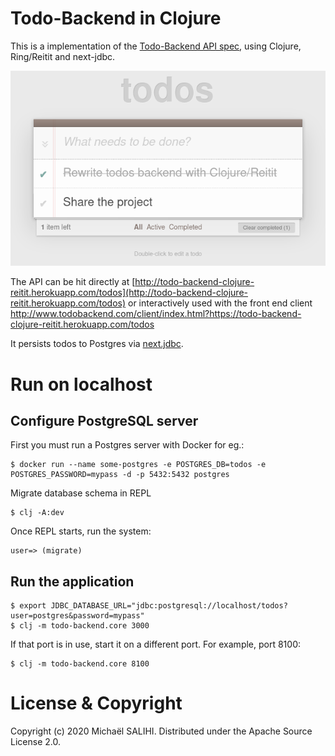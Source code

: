 Todo-Backend in Clojure
====================

This is a implementation of the [Todo-Backend API spec](https://www.todobackend.com/), using Clojure, Ring/Reitit and next-jdbc.

![Todo Backend](https://github.com/PrestanceDesign/todo-backend-clojure-reitit/blob/master/todobackend.png)

The API can be hit directly at [http://todo-backend-clojure-reitit.herokuapp.com/todos](http://todo-backend-clojure-reitit.herokuapp.com/todos) or interactively used with the front end client http://www.todobackend.com/client/index.html?https://todo-backend-clojure-reitit.herokuapp.com/todos

It persists todos to Postgres via [next.jdbc](https://github.com/seancorfield/next-jdbc).

# Run on localhost

## Configure PostgreSQL server
First you must run a Postgres server with Docker for eg.:

```
$ docker run --name some-postgres -e POSTGRES_DB=todos -e POSTGRES_PASSWORD=mypass -d -p 5432:5432 postgres
```

Migrate database schema in REPL

```
$ clj -A:dev
```

Once REPL starts, run the system:

```
user=> (migrate)
```
## Run the application

```
$ export JDBC_DATABASE_URL="jdbc:postgresql://localhost/todos?user=postgres&password=mypass"
$ clj -m todo-backend.core 3000
```

If that port is in use, start it on a different port. For example, port 8100:

```
$ clj -m todo-backend.core 8100
```

# License & Copyright

Copyright (c) 2020 Michaël SALIHI.
Distributed under the Apache Source License 2.0.
